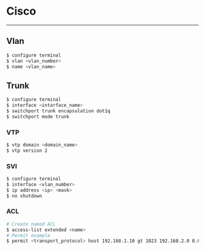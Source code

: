 # Cisco

---

## Vlan

```bash
$ configure terminal
$ vlan <vlan_number>
$ name <vlan_name>
```

## Trunk

```bash
$ configure terminal
$ interface <intarface_name>
$ switchport trunk encapsulation dot1q
$ switchport mode trunk
```

### VTP

```bash
$ vtp domain <domain_name>
$ vtp version 2
```

### SVI

```bash
$ configure terminal
$ interface <vlan_number>
$ ip address <ip> <mask>
$ no shutdown
```

### ACL

```bash
# Create named ACL
$ access-list extended <name>
# Permit example
$ permit <transport_protocol> host 192.168.1.10 gt 1023 192.168.2.0 0.0.0.255 eq 22
```
